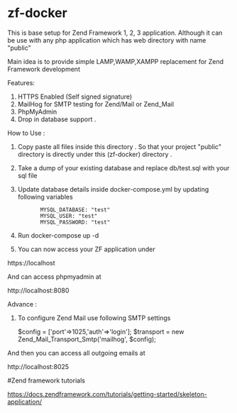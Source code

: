 # zf-docker

This is base setup for Zend Framework 1, 2, 3 application. 
Although it can be use with any php application which 
has web directory with name "public"

Main idea is to provide simple LAMP,WAMP,XAMPP replacement for Zend Framework development


Features:

1)  HTTPS Enabled (Self signed signature)
2)  MailHog for SMTP testing for Zend/Mail or Zend_Mail
3)  PhpMyAdmin 
4)  Drop in database support . 


How to Use :

1) Copy paste all files inside this directory . So that
your project "public" directory is directly under this (zf-docker) directory .

2) Take a dump of your existing database and replace db/test.sql with your sql file

3) Update database details inside docker-compose.yml 
by updating following variables

              MYSQL_DATABASE: "test"
              MYSQL_USER: "test"
              MYSQL_PASSWORD: "test"
              

4) Run docker-compose up -d
5) You can now access your ZF application under  

https://localhost

And can access phpmyadmin at

http://localhost:8080


Advance :

1) To configure Zend Mail use following SMTP settings

      $config = ['port'=>1025,'auth'=>'login'];
      $transport = new Zend_Mail_Transport_Smtp('mailhog', $config);

And then you can access all outgoing emails at

http://localhost:8025

#Zend framework tutorials

https://docs.zendframework.com/tutorials/getting-started/skeleton-application/ 
